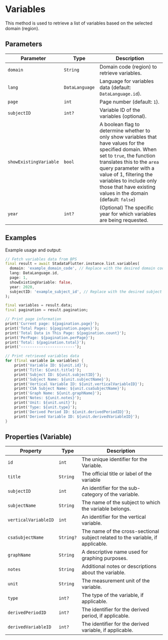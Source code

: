 # Variables

This method is used to retrieve a list of variables based on the selected domain (region).

## Parameters

| Parameter              | Type           | Description                                                                                                                                                                                                                                                                                                      |
| ---------------------- | -------------- | ---------------------------------------------------------------------------------------------------------------------------------------------------------------------------------------------------------------------------------------------------------------------------------------------------------------- |
| `domain`               | `String`       | Domain code (region) to retrieve variables.                                                                                                                                                                                                                                                                      |
| `lang`                 | `DataLanguage` | Language for variables data (default: `DataLanguage.id`).                                                                                                                                                                                                                                                        |
| `page`                 | `int`          | Page number (default: `1`).                                                                                                                                                                                                                                                                                      |
| `subjectID`            | `int?`         | Variable ID of the variables (optional).                                                                                                                                                                                                                                                                         |
| `showExistingVariable` | `bool`         | A boolean flag to determine whether to only show variables that have values for the specified domain. When set to `true`, the function translates this to the `area` query parameter with a value of 1, filtering the variables to include only those that have existing values in the domain (default: `false`) |
| `year`                 | `int?`         | (Optional) The specific year for which variables are being requested.                                                                                                                                                                                                                                            |

## Examples

Example usage and output:

```dart
// Fetch variables data from BPS
final result = await StadataFlutter.instance.list.variables(
  domain: 'example_domain_code', // Replace with the desired domain code
  lang: DataLanguage.id,
  page: 1,
  showExistingVariable: false,
  year: 2020,
  subjectID: 'example_subject_id', // Replace with the desired subject ID or null
);

final variables = result.data;
final pagination = result.pagination;

// Print page information
print('Current page: ${pagination.page}');
print('Total Pages: ${pagination.pages}');
print('Total Data in This Page: ${pagination.count}');
print('PerPage: ${pagination.perPage}');
print('Total: ${pagination.total}');
print('------------------------');

// Print retrieved variables data
for (final variable in variables) {
    print('Variable ID: ${unit.id}');
    print('Title: ${unit.title}');
    print('Subject ID: ${unit.subjectID}');
    print('Subject Name: ${unit.subjectName}');
    print('Vertical Variable ID: ${unit.verticalVariableID}');
    print('CSA Subject Name: ${unit.csaSubjectName}');
    print('Graph Name: ${unit.graphName}');
    print('Notes: ${unit.notes}');
    print('Unit: ${unit.unit}');
    print('Type: ${unit.type}');
    print('Derived Period ID: ${unit.derivedPeriodID}');
    print('Derived Variable ID: ${unit.derivedVariableID}');
}
```

## Properties (Variable)

| Property             | Type      | Description                                                                     |
| -------------------- | --------- | ------------------------------------------------------------------------------- |
| `id`                 | `int`     | The unique identifier for the Variable.                                         |
| `title`              | `String`  | The official title or label of the variable                                     |
| `subjectID`          | `int`     | An identifier for the sub-category of the variable.                             |
| `subjectName`        | `String`  | The name of the subject to which the variable belongs.                          |
| `verticalVariableID` | `int`     | An identifier for the vertical variable.                                        |
| `csaSubjectName`     | `String?` | The name of the cross-sectional subject related to the variable, if applicable. |
| `graphName`          | `String`  | A descriptive name used for graphing purposes.                                  |
| `notes`              | `String`  | Additional notes or descriptions about the variable.                            |
| `unit`               | `String`  | The measurement unit of the variable.                                           |
| `type`               | `int?`    | The type of the variable, if applicable.                                        |
| `derivedPeriodID`    | `int?`    | The identifier for the derived period, if applicable.                           |
| `derivedVariableID`  | `int?`    | The identifier for the derived variable, if applicable.                         |
